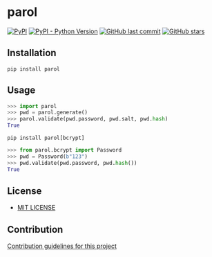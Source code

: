 # parol

[![PyPI](https://img.shields.io/pypi/v/parol)](https://pypi.org/project/parol/)
[![PyPI - Python Version](https://img.shields.io/pypi/pyversions/parol)](https://www.python.org/downloads/)
[![GitHub last commit](https://img.shields.io/github/last-commit/daxartio/parol)](https://github.com/daxartio/parol)
[![GitHub stars](https://img.shields.io/github/stars/daxartio/parol?style=social)](https://github.com/daxartio/parol)

## Installation

```
pip install parol
```

## Usage

```python
>>> import parol
>>> pwd = parol.generate()
>>> parol.validate(pwd.password, pwd.salt, pwd.hash)
True

```

```
pip install parol[bcrypt]
```

```python
>>> from parol.bcrypt import Password
>>> pwd = Password(b"123")
>>> pwd.validate(pwd.password, pwd.hash())
True

```

## License

* [MIT LICENSE](LICENSE)

## Contribution

[Contribution guidelines for this project](CONTRIBUTING.md)

